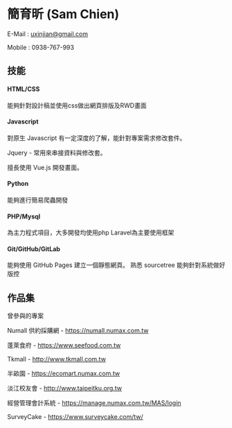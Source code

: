 # 簡育昕 (Sam Chien)

E-Mail : uxinjian@gmail.com

Mobile : 0938-767-993

## 技能

#### HTML/CSS

能夠針對設計稿並使用css做出網頁排版及RWD畫面

#### Javascript

對原生 Javascript 有一定深度的了解，能針對專案需求修改套件。

Jquery - 常用來串接資料與修改套。

擅長使用 Vue.js 開發畫面。

#### Python

能夠進行簡易爬蟲開發

#### PHP/Mysql

為主力程式項目，大多開發均使用php
Laravel為主要使用框架

#### Git/GitHub/GitLab

能夠使用 GitHub Pages 建立一個靜態網頁。
熟悉 sourcetree
能夠針對系統做好版控

## 作品集

曾參與的專案

Numall 供約採購網 - https://numall.numax.com.tw

蓬萊食府 - https://www.seefood.com.tw

Tkmall - http://www.tkmall.com.tw

半畝園 - https://ecomart.numax.com.tw

淡江校友會 - http://www.taipeitku.org.tw

經營管理會計系統 - https://manage.numax.com.tw/MAS/login

SurveyCake - https://www.surveycake.com/tw/
